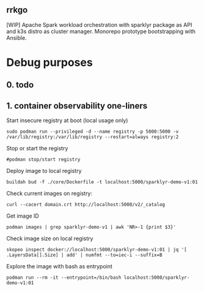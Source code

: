 ## rrkgo

[WIP] Apache Spark workload orchestration with sparklyr package as API and k3s distro as cluster manager. Monorepo prototype bootstrapping with Ansible.

# Debug purposes

## 0. todo

## 1. container observability one-liners

Start insecure registry at boot (local usage only)
```
sudo podman run --privileged -d --name registry -p 5000:5000 -v /var/lib/registry:/var/lib/registry --restart=always registry:2
```

Stop or start the registry
```
#podman stop/start registry
```

Deploy image to local registry
```
buildah bud -f ./core/Dockerfile -t localhost:5000/sparklyr-demo-v1:01
```

Check current images on registry:
```
curl --cacert domain.crt http://localhost:5000/v2/_catalog
```

Get image ID
```
podman images | grep sparklyr-demo-v1 | awk 'NR>-1 {print $3}'
```

Check image size on local registry
```
skopeo inspect docker://localhost:5000/sparklyr-demo-v1:01 | jq '[ .LayersData[].Size] | add' | numfmt --to=iec-i --suffix=B
```

Explore the image with bash as entrypoint
```
podman run --rm -it --entrypoint=/bin/bash localhost:5000/sparklyr-demo-v1:01
```


